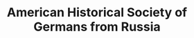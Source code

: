 ---
layout: repo
title: "American Historical Society of Germans from Russia"
id: 11429
permalink: repos/11429/
---